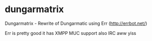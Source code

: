 dungarmatrix
============

Dungarmatrix - Rewrite of Dungarmatic using Err (http://errbot.net/)

Err is pretty good it has XMPP MUC support also IRC aww yiss

